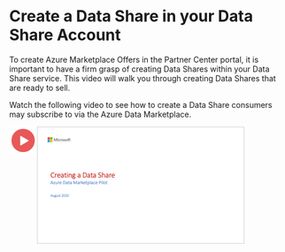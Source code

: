 # Create a Data Share in your Data Share Account

To create Azure Marketplace Offers in the Partner Center portal, it is important to have a firm grasp of creating Data Shares within your Data Share service. This video will walk you through creating Data Shares that are ready to sell. 

Watch the following video to see how to create a Data Share consumers may subscribe to via the Azure Data Marketplace.

<a href="https://youtu.be/G-Azquhf5_k"><img src="./images/Video.png" width="50" style="float:left;" target="_blank"></a>

<a href="https://youtu.be/G-Azquhf5_k"><img src="./images/03.png" target="_blank"></a>




